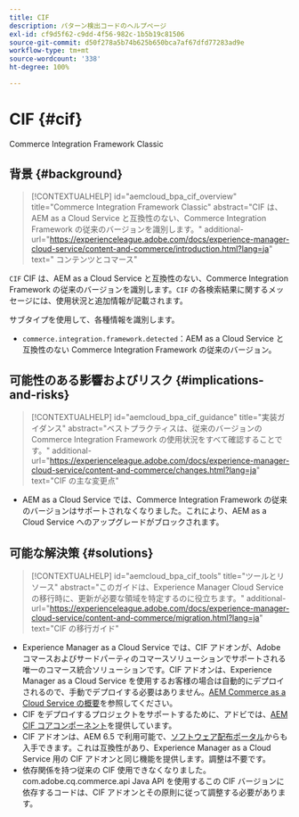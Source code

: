 ```yaml
---
title: CIF
description: パターン検出コードのヘルプページ
exl-id: cf9d5f62-c9dd-4f56-982c-1b5b19c81506
source-git-commit: d50f278a5b74b625b650bca7af67dfd77283ad9e
workflow-type: tm+mt
source-wordcount: '338'
ht-degree: 100%

---
```


# CIF {#cif}

Commerce Integration Framework Classic

## 背景 {#background}

>[!CONTEXTUALHELP]
>id="aemcloud_bpa_cif_overview"
>title="Commerce Integration Framework Classic"
>abstract="CIF は、AEM as a Cloud Service と互換性のない、Commerce Integration Framework の従来のバージョンを識別します。"
>additional-url="https://experienceleague.adobe.com/docs/experience-manager-cloud-service/content-and-commerce/introduction.html?lang=ja" text=" コンテンツとコマース"

`CIF` CIF は、AEM as a Cloud Service と互換性のない、Commerce Integration Framework の従来のバージョンを識別します。`CIF` の各検索結果に関するメッセージには、使用状況と追加情報が記載されます。

サブタイプを使用して、各種情報を識別します。

* `commerce.integration.framework.detected`：AEM as a Cloud Service と互換性のない Commerce Integration Framework の従来のバージョン。


## 可能性のある影響およびリスク {#implications-and-risks}

>[!CONTEXTUALHELP]
>id="aemcloud_bpa_cif_guidance"
>title="実装ガイダンス"
>abstract="ベストプラクティスは、従来のバージョンの Commerce Integration Framework の使用状況をすべて確認することです。"
>additional-url="https://experienceleague.adobe.com/docs/experience-manager-cloud-service/content-and-commerce/changes.html?lang=ja" text="CIF の主な変更点"

* AEM as a Cloud Service では、Commerce Integration Framework の従来のバージョンはサポートされなくなりました。これにより、AEM as a Cloud Service へのアップグレードがブロックされます。

## 可能な解決策 {#solutions}

>[!CONTEXTUALHELP]
>id="aemcloud_bpa_cif_tools"
>title="ツールとリソース"
>abstract="このガイドは、Experience Manager Cloud Service の移行時に、更新が必要な領域を特定するのに役立ちます。"
>additional-url="https://experienceleague.adobe.com/docs/experience-manager-cloud-service/content-and-commerce/migration.html?lang=ja" text="CIF の移行ガイド"

* Experience Manager as a Cloud Service では、CIF アドオンが、Adobe コマースおよびサードパーティのコマースソリューションでサポートされる唯一のコマース統合ソリューションです。CIF アドオンは、Experience Manager as a Cloud Service を使用するお客様の場合は自動的にデプロイされるので、手動でデプロイする必要はありません。[AEM Commerce as a Cloud Service の概要](https://experienceleague.adobe.com/docs/experience-manager-cloud-service/content-and-commerce/storefront/getting-started.html?lang=ja)を参照してください。
* CIF をデプロイするプロジェクトをサポートするために、アドビでは、[AEM CIF コアコンポーネント](https://github.com/adobe/aem-core-cif-components)を提供しています。
* CIF アドオンは、AEM 6.5 で利用可能で、[ソフトウェア配布ポータル](https://experience.adobe.com/#/downloads/content/software-distribution/en/aem.html)からも入手できます。これは互換性があり、Experience Manager as a Cloud Service 用の CIF アドオンと同じ機能を提供します。調整は不要です。
* 依存関係を持つ従来の CIF 使用できなくなりました。com.adobe.cq.commerce.api Java API を使用するこの CIF バージョンに依存するコードは、CIF アドオンとその原則に従って調整する必要があります。
